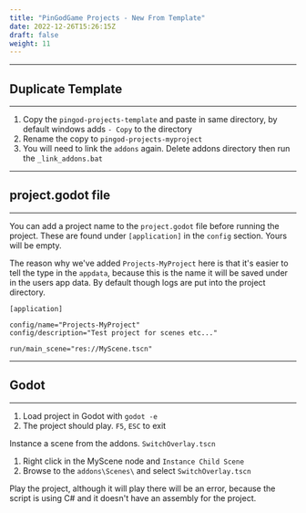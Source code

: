 ```yaml
---
title: "PinGodGame Projects - New From Template"
date: 2022-12-26T15:26:15Z
draft: false
weight: 11
---
```

---
## Duplicate Template
---

1. Copy the `pingod-projects-template` and paste in same directory, by default windows adds `- Copy` to the directory
2. Rename the copy to `pingod-projects-myproject`
3. You will need to link the `addons` again. Delete addons directory then run the `_link_addons.bat`
---
## project.godot file
---

You can add a project name to the `project.godot` file before running the project. These are found under `[application]` in the `config` section. Yours will be empty. 

The reason why we've added `Projects-MyProject` here is that it's easier to tell the type in the `appdata`, because this is the name it will be saved under in the users app data. By default though logs are put into the project directory.

```
[application]

config/name="Projects-MyProject"
config/description="Test project for scenes etc..."

run/main_scene="res://MyScene.tscn"
```
---
## Godot
---
1. Load project in Godot with `godot -e`
2. The project should play. `F5`, `ESC` to exit

Instance a scene from the addons. `SwitchOverlay.tscn`

1. Right click in the MyScene node and `Instance Child Scene`
2. Browse to the `addons\Scenes\` and select `SwitchOverlay.tscn`

Play the project, although it will play there will be an error, because the script is using C# and it doesn't have an assembly for the project.
